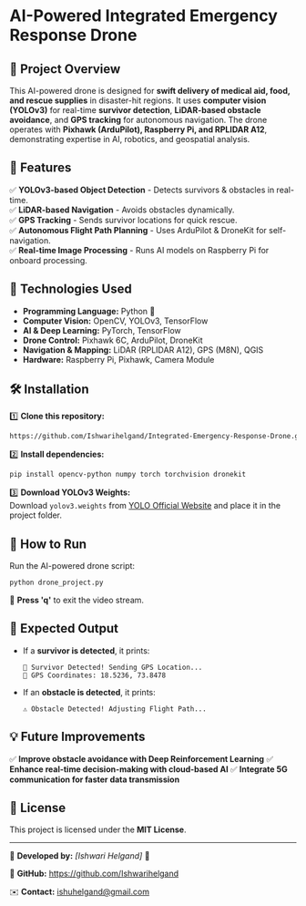 # AI-Powered Integrated Emergency Response Drone

## 🚀 Project Overview
This AI-powered drone is designed for **swift delivery of medical aid, food, and rescue supplies** in disaster-hit regions. It uses **computer vision (YOLOv3)** for real-time **survivor detection**, **LiDAR-based obstacle avoidance**, and **GPS tracking** for autonomous navigation. The drone operates with **Pixhawk (ArduPilot), Raspberry Pi, and RPLIDAR A12**, demonstrating expertise in AI, robotics, and geospatial analysis.

## 🔹 Features
✅ **YOLOv3-based Object Detection** - Detects survivors & obstacles in real-time.  
✅ **LiDAR-based Navigation** - Avoids obstacles dynamically.  
✅ **GPS Tracking** - Sends survivor locations for quick rescue.  
✅ **Autonomous Flight Path Planning** - Uses ArduPilot & DroneKit for self-navigation.  
✅ **Real-time Image Processing** - Runs AI models on Raspberry Pi for onboard processing.  

## 📌 Technologies Used
- **Programming Language:** Python 🐍
- **Computer Vision:** OpenCV, YOLOv3, TensorFlow
- **AI & Deep Learning:** PyTorch, TensorFlow
- **Drone Control:** Pixhawk 6C, ArduPilot, DroneKit
- **Navigation & Mapping:** LiDAR (RPLIDAR A12), GPS (M8N), QGIS
- **Hardware:** Raspberry Pi, Pixhawk, Camera Module

## 🛠️ Installation
1️⃣ **Clone this repository:**
```bash
https://github.com/Ishwarihelgand/Integrated-Emergency-Response-Drone.git
```
2️⃣ **Install dependencies:**
```bash
pip install opencv-python numpy torch torchvision dronekit
```
3️⃣ **Download YOLOv3 Weights:**  
Download `yolov3.weights` from [YOLO Official Website](https://pjreddie.com/media/files/yolov3.weights) and place it in the project folder.

## 🚀 How to Run
Run the AI-powered drone script:
```bash
python drone_project.py
```
🔹 **Press 'q'** to exit the video stream.

## 📌 Expected Output
- If a **survivor is detected**, it prints:
  ```
  🚨 Survivor Detected! Sending GPS Location...
  📍 GPS Coordinates: 18.5236, 73.8478
  ```
- If an **obstacle is detected**, it prints:
  ```
  ⚠️ Obstacle Detected! Adjusting Flight Path...
  ```

## 💡 Future Improvements
✅ **Improve obstacle avoidance with Deep Reinforcement Learning**
✅ **Enhance real-time decision-making with cloud-based AI**
✅ **Integrate 5G communication for faster data transmission**

## 📄 License
This project is licensed under the **MIT License**.

---
📌 **Developed by:** *[Ishwari Helgand]* 🚀  

🔗 **GitHub:** https://github.com/Ishwarihelgand 

✉️ **Contact:** ishuhelgand@gmail.com











